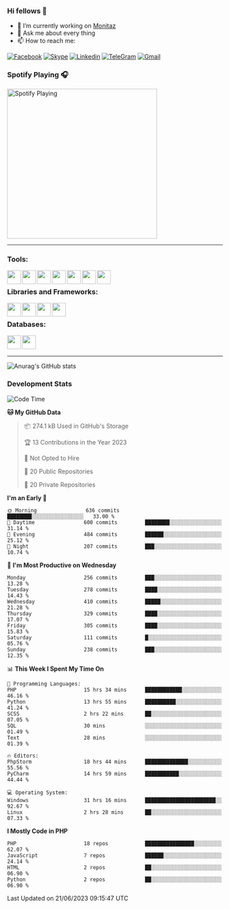 ### Hi fellows 👋
- 🔭 I’m currently working on [Monitaz](https://monitaz.com/)
- 💬 Ask me about every thing
- 📫 How to reach me:

[![Facebook](https://img.shields.io/badge/Facebook-0000FF?logo=facebook&logoColor=white)](https://www.facebook.com/le.dat155)
[![Skype](https://img.shields.io/badge/Skype-blue?logo=skype&logoColor=white)](https://join.skype.com/invite/lr2sd8ZndbWr)
[![Linkedin](https://img.shields.io/badge/LinkedIn-0A66C2?logo=linkedin)](https://www.linkedin.com/in/ti%E1%BA%BFn-%C4%91%E1%BA%A1t-l%C3%AA-ba267a232/)
[![TeleGram](https://img.shields.io/badge/telegram-EF0EFF?logo=telegram)](https://t.me/subibi1505)
[![Gmail](https://img.shields.io/badge/Gmail-green?logo=gmail)](mailto:tiendat15599.dev@gmail.com)

### Spotify Playing 🎧
[<img src="https://tiendat-spotify.vercel.app/api/spotify" alt="Spotify Playing" width="350" />](https://open.spotify.com/user/21wi7t5t4zyugx5mgetrdo7xa)

---

### Tools:
<img align='left' height="32" width="32" src="https://upload.wikimedia.org/wikipedia/commons/thumb/c/c9/PhpStorm_Icon.svg/2048px-PhpStorm_Icon.svg.png">
<img align='left' height="32" width="32" src="https://upload.wikimedia.org/wikipedia/commons/thumb/1/1d/PyCharm_Icon.svg/1200px-PyCharm_Icon.svg.png">
<img align='left' height="32" width="32" src="https://cdn2.iconfinder.com/data/icons/pack1-baco-flurry-icons-style/512/XAMPP.png">
<img align='left' height="32" width="32" src="https://www.docker.com/wp-content/uploads/2022/03/vertical-logo-monochromatic.png">
<img align='left' height="32" width="32" src="https://www.mamp.info/images/icons/mamp-pro.png">
<img align='left' height="32" width="32" src="https://www.puttygen.com/wp-content/uploads/2019/05/Termius.png">
<img align='left' height="32" width="32" src="https://1475031.s21i.faiusr.com/4/1/ABUIABAEGAAg3dWc8AUoq7a8hAIwgAg4gAg.png">
<br>

### Libraries and Frameworks:
<img align='left' height="32" width="32" src="https://i0.wp.com/phocode.com/wp-content/uploads/2019/11/scrapyLogo.png?fit=300%2C300&ssl=1&w=640">
<img align='left' height="32" width="32" src="https://upload.wikimedia.org/wikipedia/commons/thumb/9/9a/Laravel.svg/985px-Laravel.svg.png">
<img align='left' height="32" width="32" src="https://cdn.worldvectorlogo.com/logos/codeigniter.svg">
<img align='left' height="32" width="32" src="https://upload.wikimedia.org/wikipedia/commons/thumb/e/ea/Zend-framework.svg/2560px-Zend-framework.svg.png">
<br>

### Databases:
<img align='left' height="32" width="32" src="https://download.logo.wine/logo/MySQL/MySQL-Logo.wine.png">
<img align='left' height="32" width="32" src="https://seeklogo.com/images/E/elasticsearch-logo-C75C4578EC-seeklogo.com.png">

<br>
<br>

---
![Anurag's GitHub stats](https://github-readme-stats.vercel.app/api?username=tiendat15599&show_icons=true&theme=tokyonight)
### Development Stats


<!--START_SECTION:waka-->
![Code Time](http://img.shields.io/badge/Code%20Time-150%20hrs%204%20mins-blue)

**🐱 My GitHub Data** 

> 📦 274.1 kB Used in GitHub's Storage 
 > 
> 🏆 13 Contributions in the Year 2023
 > 
> 🚫 Not Opted to Hire
 > 
> 📜 20 Public Repositories 
 > 
> 🔑 20 Private Repositories 
 > 
**I'm an Early 🐤** 

```text
🌞 Morning                636 commits         ████████░░░░░░░░░░░░░░░░░   33.00 % 
🌆 Daytime                600 commits         ████████░░░░░░░░░░░░░░░░░   31.14 % 
🌃 Evening                484 commits         ██████░░░░░░░░░░░░░░░░░░░   25.12 % 
🌙 Night                  207 commits         ███░░░░░░░░░░░░░░░░░░░░░░   10.74 % 
```
📅 **I'm Most Productive on Wednesday** 

```text
Monday                   256 commits         ███░░░░░░░░░░░░░░░░░░░░░░   13.28 % 
Tuesday                  278 commits         ████░░░░░░░░░░░░░░░░░░░░░   14.43 % 
Wednesday                410 commits         █████░░░░░░░░░░░░░░░░░░░░   21.28 % 
Thursday                 329 commits         ████░░░░░░░░░░░░░░░░░░░░░   17.07 % 
Friday                   305 commits         ████░░░░░░░░░░░░░░░░░░░░░   15.83 % 
Saturday                 111 commits         █░░░░░░░░░░░░░░░░░░░░░░░░   05.76 % 
Sunday                   238 commits         ███░░░░░░░░░░░░░░░░░░░░░░   12.35 % 
```


📊 **This Week I Spent My Time On** 

```text
💬 Programming Languages: 
PHP                      15 hrs 34 mins      ████████████░░░░░░░░░░░░░   46.16 % 
Python                   13 hrs 55 mins      ██████████░░░░░░░░░░░░░░░   41.24 % 
SCSS                     2 hrs 22 mins       ██░░░░░░░░░░░░░░░░░░░░░░░   07.05 % 
SQL                      30 mins             ░░░░░░░░░░░░░░░░░░░░░░░░░   01.49 % 
Text                     28 mins             ░░░░░░░░░░░░░░░░░░░░░░░░░   01.39 % 

🔥 Editors: 
PhpStorm                 18 hrs 44 mins      ██████████████░░░░░░░░░░░   55.56 % 
PyCharm                  14 hrs 59 mins      ███████████░░░░░░░░░░░░░░   44.44 % 

💻 Operating System: 
Windows                  31 hrs 16 mins      ███████████████████████░░   92.67 % 
Linux                    2 hrs 28 mins       ██░░░░░░░░░░░░░░░░░░░░░░░   07.33 % 
```

**I Mostly Code in PHP** 

```text
PHP                      18 repos            ████████████████░░░░░░░░░   62.07 % 
JavaScript               7 repos             ██████░░░░░░░░░░░░░░░░░░░   24.14 % 
HTML                     2 repos             ██░░░░░░░░░░░░░░░░░░░░░░░   06.90 % 
Python                   2 repos             ██░░░░░░░░░░░░░░░░░░░░░░░   06.90 % 
```




 Last Updated on 21/06/2023 09:15:47 UTC
<!--END_SECTION:waka-->
